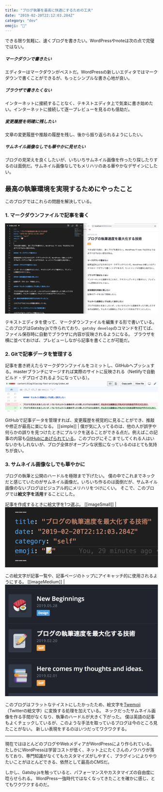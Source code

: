 ```yaml
---
title: "ブログ執筆を最高に快適にするための工夫"
date: "2019-02-20T22:12:03.284Z"
category: "dev"
emoji: "📝"
---
```


できる限り気軽に、速くブログを書きたい。WordPressやnoteは次の点で完璧ではない。

##### マークダウンで書きたい

エディターはマークダウンがベストだ。WordPressの新しいエディタではマークダウンで書くことができるが、もっとシンプルな書き心地が良い。

##### ブラウザで書きたくない

インターネットに接続することなく、テキストエディタ上で気楽に書き始めたい。インターネットに接続して逐一プレビューを見るのも億劫だ。

##### 変更履歴を明確に残したい

文章の変更履歴や推敲の履歴を残し、後から振り返られるようにしたい。

##### サムネイル画像なしでも華やかに見せたい

ブログの見栄えを良くしたいが、いちいちサムネイル画像を作ったり探したりするのは面倒だ。サムネイル画像なしでもメリハリのある華やかなデザインにしたい。

## 最高の執筆環境を実現するためにやったこと

このブログではこれらの問題を解決している。

### 1. マークダウンファイルで記事を書く

![マークダウンファイルで記事を書く](./image1.jpg)

テキストエディタを使って、マークダウンファイルを編集する形で書いている。このブログはGatsby.jsで作られており、`gatsby develop`のコマンドを打てば、ファイル保存時に自動でブラウザに内容が反映されるようになる。
ブラウザを横に並べておけば、プレビューしながら記事を書くことが可能だ。

### 2. Gitで記事データを管理する

記事を書き終えたらマークダウンファイルをコミットし、GitHubへプッシュする。masterブランチにマージすれば実際のサイトに反映される（Netlifyで自動ビルド・デプロイされるようになっている）。
![GitHubでリビジョン管理](./image2.jpg)

GitHubで記事データを管理すれば、変更履歴を視覚的に見ることができ、推敲や修正が最高に楽になる。
[[simple]]
| 僕が気に入ってるのは、他の人が誤字や何らかの誤りを見つけたときにプルリクを送ることができる点だ。例えばこの記事の内容も[GitHubにあげられている](https://github.com/catnose99/CatKnows/edit/master/content/blog/blazing-fast-writing/index.md)。このブログにそこまでしてくれる人はいないかもしれないが、ブログ全体がオープンな状態になっているのはとても気持ちが良い。

### 3. サムネイル画像なしでも華やかに

ブログの執筆と公開のハードルを極限まで下げたい。
僕の中でこれまでネックだと感じていたのがサムネイル画像だ。いちいち作るのは面倒だが、サムネイル画像のないブログはビジュアル的にメリハリをつけにくい。
そこで、このブログでは**絵文字を活用**することにした。

記事を作成するときに絵文字を1つ選ぶ。
[[imageSmall]]
| ![記事ごとに絵文字を選ぶ](./image3.png)

この絵文字が記事一覧や、記事ページのトップにアイキャッチ的に使用されるようにする。
[[imageMedium]]
| ![GitHubでリビジョン管理](./image4.jpg)

このブログはフラットなテイストにしたかったため、絵文字を[Twemoji](https://github.com/twitter/twemoji)（Twitterの絵文字）に変換する処理を加えている。
ネックだったサムネイル画像を作る手間がなくなり、執筆のハードルが大きく下がった。
僕は英語の記事もよくチェックしているが、このような手法を取っているブログは今のところ見たことがない。
新しい表現をするのはいつだってワクワクする。

---

現在ではほとんどのブログやWebメディアがWordPressにより作られている。たしかにWordPressは学習コストが低く、ネット上にたくさんのノウハウが落ちており、専門知識がなくてもカスタマイズがしやすく、プラグインによりやりたいことがほとんどできる、依然として最高のCMSだ。

しかし、Gatsby.jsを触っていると、パフォーマンスやカスタマイズの自由度に唸らせられる。
WordPress一強時代ではなくなってきたことを確かに感じ、とてもワクワクするのだ。